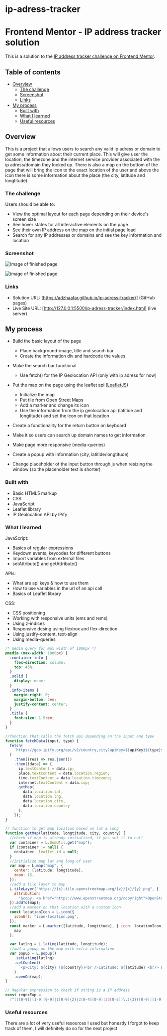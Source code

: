 # ip-adress-tracker

# Frontend Mentor - IP address tracker solution

This is a solution to the [IP address tracker challenge on Frontend Mentor](https://www.frontendmentor.io/challenges/ip-address-tracker-I8-0yYAH0).

## Table of contents

- [Overview](#overview)
  - [The challenge](#the-challenge)
  - [Screenshot](#screenshot)
  - [Links](#links)
- [My process](#my-process)
  - [Built with](#built-with)
  - [What I learned](#what-i-learned)
  - [Useful resources](#useful-resources)

## Overview

This is a project that allows users to search any valid ip adress or domain to get some information about their current place. This will give user the location, the timezone and the internet service provider associated with the ip adress/domain they looked up. There is also a map on the bottom of the page that will bring the icon to the exact location of the user and above the icon there is some information about the place (the city, latitude and longtitude).

### The challenge

Users should be able to:

- View the optimal layout for each page depending on their device's screen size
- See hover states for all interactive elements on the page
- See their own IP address on the map on the initial page load
- Search for any IP addresses or domains and see the key information and location

### Screenshot

![Image of finished page](https://github.com/[adzhaafar]/[ip-address-tracker]/blob/[main]/screenshot%20ip%20address%20tracker.png?raw=true)

![image of finished page](ip-adress-tracker/screenshot%20ip%20address%20tracker.png)

### Links

- Solution URL: [https://adzhaafar.github.io/ip-adress-tracker/] (GitHub pages)
- Live Site URL: [http://127.0.0.1:5500/ip-adress-tracker/index.html] (live server)

## My process

- Build the basic layout of the page

  - Place background-image, title and search bar
  - Create the information div and hardcode the values

- Make the search bar functional

  - Use fetch() for the IP Geolocation API (only with ip adress for now)

- Put the map on the page using the leaflet api ([LeafletJS](https://leafletjs.com/))

  - Initialize the map
  - Put tile from Open Street Maps
  - Add a marker and change its icon
  - Use the information from the ip geolocation api (latitide and longtitude) and set the icon on that location

- Create a functionality for the return button on keyboard
- Make it so users can search up domain names to get information
- Make page more responsive (media-queries)
- Create a popup with information (city, latitide/longtitude)
- Change placeholder of the input button through js when resizing the window (so the placeholder text is shorter)

### Built with

- Basic HTML5 markup
- CSS
- JavaScript
- Leaflet library
- IP Geolocation API by IPify

### What I learned

JavaScript:

- Basics of regular expressions
- Keydown events, keycodes for different buttons
- Import variables from external files
- setAttribute() and getAttribute()

APIs:

- What are api keys & how to use them
- How to use variables in the url of an api call
- Basics of Leaflet library

CSS:

- CSS positioning
- Working with responsive units (ems and rems)
- Using z-indices
- Responsive desing using flexbox and flex-direction
- Using justify-content, text-align
- Using media-queries

```css
/* media query for max width of 1000px */
@media (max-width: 1000px) {
  .container-info {
    flex-direction: column;
    top: 45%;
  }
  .solid {
    display: none;
  }
  .info-items {
    margin-right: 0;
    margin-bottom: 2em;
    justify-content: center;
  }
  .title {
    font-size: 1.5rem;
  }
}
```

```js
//function that calls the fetch api depending on the input and type
function fetchData(input, type) {
  fetch(
    `https://geo.ipify.org/api/v2/country,city?apiKey=${apiKey}${type}${input}`
  )
    .then((res) => res.json())
    .then((data) => {
      ip.textContent = data.ip;
      place.textContent = data.location.region;
      time.textContent = data.location.timezone;
      internet.textContent = data.isp;
      getMap(
        data.location.lat,
        data.location.lng,
        data.location.city,
        data.location.country
      );
    });
}
```

```js
// function to get map location based on lat & long
function getMap(latitude, longtitude, city, country) {
  //check if map is already initialized, if yes set it to null
  var container = L.DomUtil.get("map");
  if (container != null) {
    container._leaflet_id = null;
  }
  //initialize map lat and long of user
  var map = L.map("map", {
    center: [latitude, longtitude],
    zoom: 15,
  });
  //add a tile layer to map
  L.tileLayer("https://{s}.tile.openstreetmap.org/{z}/{x}/{y}.png", {
    attribution:
      '&copy; <a href="https://www.openstreetmap.org/copyright">OpenStreetMap</a> contributors',
  }).addTo(map);
  //add a marker on that location with a custom icon
  const locationIcon = L.icon({
    iconUrl: "icon-location.png",
  });
  const marker = L.marker([latitude, longtitude], { icon: locationIcon }).addTo(
    map
  );

  var latlng = L.latLng(latitude, longtitude);
  //add a popup on the map with extra information
  var popup = L.popup()
    .setLatLng(latlng)
    .setContent(
      `<p>City: ${city} (${country})<br />Latitude: ${latitude} <br/> Longtitude: ${longtitude}</p>`
    )
    .openOn(map);
}
```

```js
// Regular expression to check if string is a IP address
const regexExp =
  /^(([0-9]|[1-9][0-9]|1[0-9]{2}|2[0-4][0-9]|25[0-5])\.){3}([0-9]|[1-9][0-9]|1[0-9]{2}|2[0-4][0-9]|25[0-5])$/gi;
```

### Useful resources

There are a lot of very useful resources I used but honestly I forgot to keep track of them, I will definitely do so for the next project
